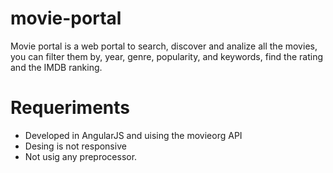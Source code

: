 # movie-portal

Movie portal is a web portal to search, discover and analize all the movies, you can filter them by, year, genre, popularity, and keywords, find the rating and the IMDB ranking.

# Requeriments

* Developed in AngularJS and uising the movieorg API
* Desing is not responsive
* Not usig any preprocessor.